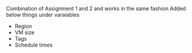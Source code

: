Combination of Assignment 1 and 2 and works in the same fashion
Added below things under varaiables
- Region
- VM size
- Tags
- Schedule times

